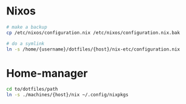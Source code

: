 # Nixos
```bash
# make a backup
cp /etc/nixos/configuration.nix /etc/nixos/configuration.nix.bak

# do a symlink
ln -s /home/{username}/dotfiles/{host}/nix-etc/configuration.nix
```
# Home-manager
```bash
cd to/dotfiles/path
ln -s ./machines/{host}/nix ~/.config/nixpkgs
```

